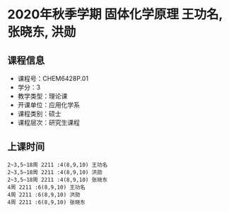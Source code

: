 # 2020年秋季学期 固体化学原理 王功名, 张晓东, 洪勋






## 课程信息

- 课程号：CHEM6428P.01
- 学分：3
- 教学类型：理论课
- 开课单位：应用化学系
- 课程类别：硕士
- 课程层次：研究生课程

## 上课时间

```
2~3,5~18周 2211 :4(8,9,10) 王功名
2~3,5~18周 2211 :4(8,9,10) 洪勋
2~3,5~18周 2211 :4(8,9,10) 张晓东
4周 2211 :6(8,9,10) 王功名
4周 2211 :6(8,9,10) 洪勋
4周 2211 :6(8,9,10) 张晓东
```

